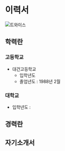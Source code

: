# 이력서
![트와이스](https://social.lge.co.kr/wp-content/uploads/2017/09/twice_%EB%8C%80%EB%AC%B8.jpg)
## 학력란
### 고등학교
* 대건고등학교
  - 입학년도
  - 졸업년도 : 1988년 2월  
### 대학교
  - 입학년도 : 
## 경력란
## 자기소개서
